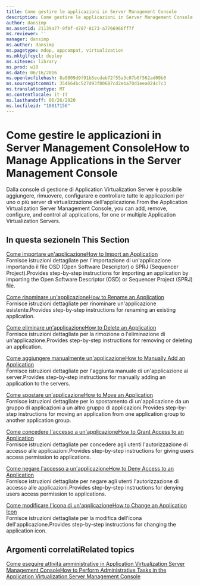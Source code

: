 ```yaml
---
title: Come gestire le applicazioni in Server Management Console
description: Come gestire le applicazioni in Server Management Console
author: dansimp
ms.assetid: 21139a77-9f0f-4787-8173-a7766966ff7f
ms.reviewer: ''
manager: dansimp
ms.author: dansimp
ms.pagetype: mdop, appcompat, virtualization
ms.mktglfcycl: deploy
ms.sitesec: library
ms.prod: w10
ms.date: 06/16/2016
ms.openlocfilehash: 8a0809d9f91b5ecdab72f55a3c07b0f562ad09b0
ms.sourcegitcommit: 354664bc527d93f80687cd2eba70d1eea024c7c3
ms.translationtype: MT
ms.contentlocale: it-IT
ms.lasthandoff: 06/26/2020
ms.locfileid: "10817156"
---
```

# <span data-ttu-id="90bb4-103">Come gestire le applicazioni in Server Management Console</span><span class="sxs-lookup"><span data-stu-id="90bb4-103">How to Manage Applications in the Server Management Console</span></span>


<span data-ttu-id="90bb4-104">Dalla console di gestione di Application Virtualization Server è possibile aggiungere, rimuovere, configurare e controllare tutte le applicazioni per uno o più server di virtualizzazione dell'applicazione.</span><span class="sxs-lookup"><span data-stu-id="90bb4-104">From the Application Virtualization Server Management Console, you can add, remove, configure, and control all applications, for one or multiple Application Virtualization Servers.</span></span>

## <span data-ttu-id="90bb4-105">In questa sezione</span><span class="sxs-lookup"><span data-stu-id="90bb4-105">In This Section</span></span>


<a href="" id="how-to-import-an-application"></a>[<span data-ttu-id="90bb4-106">Come importare un'applicazione</span><span class="sxs-lookup"><span data-stu-id="90bb4-106">How to Import an Application</span></span>](how-to-import-an-applicationserver.md)  
<span data-ttu-id="90bb4-107">Fornisce istruzioni dettagliate per l'importazione di un'applicazione importando il file OSD (Open Software Descriptor) o SPRJ (Sequencer Project).</span><span class="sxs-lookup"><span data-stu-id="90bb4-107">Provides step-by-step instructions for importing an application by importing the Open Software Descriptor (OSD) or Sequencer Project (SPRJ) file.</span></span>

<a href="" id="how-to-rename-an-application"></a>[<span data-ttu-id="90bb4-108">Come rinominare un'applicazione</span><span class="sxs-lookup"><span data-stu-id="90bb4-108">How to Rename an Application</span></span>](how-to-rename-an-application.md)  
<span data-ttu-id="90bb4-109">Fornisce istruzioni dettagliate per rinominare un'applicazione esistente.</span><span class="sxs-lookup"><span data-stu-id="90bb4-109">Provides step-by-step instructions for renaming an existing application.</span></span>

<a href="" id="how-to-delete-an-application"></a>[<span data-ttu-id="90bb4-110">Come eliminare un'applicazione</span><span class="sxs-lookup"><span data-stu-id="90bb4-110">How to Delete an Application</span></span>](how-to-delete-an-application-server.md)  
<span data-ttu-id="90bb4-111">Fornisce istruzioni dettagliate per la rimozione o l'eliminazione di un'applicazione.</span><span class="sxs-lookup"><span data-stu-id="90bb4-111">Provides step-by-step instructions for removing or deleting an application.</span></span>

<a href="" id="how-to-manually-add-an-application"></a>[<span data-ttu-id="90bb4-112">Come aggiungere manualmente un'applicazione</span><span class="sxs-lookup"><span data-stu-id="90bb4-112">How to Manually Add an Application</span></span>](how-to-manually-add-an-application.md)  
<span data-ttu-id="90bb4-113">Fornisce istruzioni dettagliate per l'aggiunta manuale di un'applicazione ai server.</span><span class="sxs-lookup"><span data-stu-id="90bb4-113">Provides step-by-step instructions for manually adding an application to the servers.</span></span>

<a href="" id="how-to-move-an-application"></a>[<span data-ttu-id="90bb4-114">Come spostare un'applicazione</span><span class="sxs-lookup"><span data-stu-id="90bb4-114">How to Move an Application</span></span>](how-to-move-an-application.md)  
<span data-ttu-id="90bb4-115">Fornisce istruzioni dettagliate per lo spostamento di un'applicazione da un gruppo di applicazioni a un altro gruppo di applicazioni.</span><span class="sxs-lookup"><span data-stu-id="90bb4-115">Provides step-by-step instructions for moving an application from one application group to another application group.</span></span>

<a href="" id="how-to-grant-access-to-an-application"></a>[<span data-ttu-id="90bb4-116">Come concedere l'accesso a un'applicazione</span><span class="sxs-lookup"><span data-stu-id="90bb4-116">How to Grant Access to an Application</span></span>](how-to-grant-access-to-an-application.md)  
<span data-ttu-id="90bb4-117">Fornisce istruzioni dettagliate per concedere agli utenti l'autorizzazione di accesso alle applicazioni.</span><span class="sxs-lookup"><span data-stu-id="90bb4-117">Provides step-by-step instructions for giving users access permission to applications.</span></span>

<a href="" id="how-to-deny-access-to-an-application"></a>[<span data-ttu-id="90bb4-118">Come negare l'accesso a un'applicazione</span><span class="sxs-lookup"><span data-stu-id="90bb4-118">How to Deny Access to an Application</span></span>](how-to-deny-access-to-an-application.md)  
<span data-ttu-id="90bb4-119">Fornisce istruzioni dettagliate per negare agli utenti l'autorizzazione di accesso alle applicazioni.</span><span class="sxs-lookup"><span data-stu-id="90bb4-119">Provides step-by-step instructions for denying users access permission to applications.</span></span>

<a href="" id="how-to-change-an-application-icon"></a>[<span data-ttu-id="90bb4-120">Come modificare l'icona di un'applicazione</span><span class="sxs-lookup"><span data-stu-id="90bb4-120">How to Change an Application Icon</span></span>](how-to-change-an-application-iconserver.md)  
<span data-ttu-id="90bb4-121">Fornisce istruzioni dettagliate per la modifica dell'icona dell'applicazione.</span><span class="sxs-lookup"><span data-stu-id="90bb4-121">Provides step-by-step instructions for changing the application icon.</span></span>

## <span data-ttu-id="90bb4-122">Argomenti correlati</span><span class="sxs-lookup"><span data-stu-id="90bb4-122">Related topics</span></span>


[<span data-ttu-id="90bb4-123">Come eseguire attività amministrative in Application Virtualization Server Management Console</span><span class="sxs-lookup"><span data-stu-id="90bb4-123">How to Perform Administrative Tasks in the Application Virtualization Server Management Console</span></span>](how-to-perform-administrative-tasks-in-the-application-virtualization-server-management-console.md)

 

 





